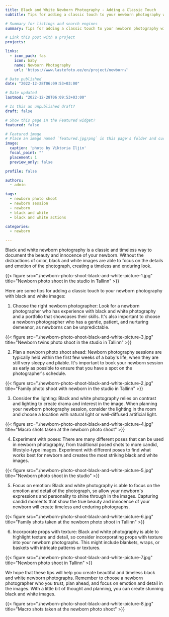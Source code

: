 ```yaml
---
title: Black and White Newborn Photography - Adding a Classic Touch
subtitle: Tips for adding a classic touch to your newborn photography with black and white images

# Summary for listings and search engines
summary: Tips for adding a classic touch to your newborn photography with black and white images

# Link this post with a project
projects: 

links:
  - icon_pack: fas
    icon: baby
    name: Newborn Photography
    url: 'https://www.lastefoto.ee/en/project/newborn/'

# Date published
date: "2022-12-28T06:09:53+03:00"

# Date updated
lastmod: "2022-12-28T06:09:53+03:00"

# Is this an unpublished draft?
draft: false

# Show this page in the Featured widget?
featured: false

# Featured image
# Place an image named `featured.jpg/png` in this page's folder and customize its options here.
image:
  caption: 'photo by Viktoria Iljin'
  focal_point: ""
  placement: 1
  preview_only: false

profile: false

authors:
  - admin

tags:
  - newborn photo shoot
  - newborn session
  - newborn
  - black and white
  - black and white actions

categories:
  - newborn

---
```

Black and white newborn photography is a classic and timeless way to document the beauty and innocence of your newborn. Without the distractions of color, black and white images are able to focus on the details and emotion of the photograph, creating a timeless and enduring look. 

{{< figure src="./newborn-photo-shoot-black-and-white-picture-1.jpg" title="Newborn photo shoot in the studio in Tallinn" >}}

Here are some tips for adding a classic touch to your newborn photography with black and white images:

1. Choose the right newborn photographer: Look for a newborn photographer who has experience with black and white photography and a portfolio that showcases their skills. It's also important to choose a newborn photographer who has a gentle, patient, and nurturing demeanor, as newborns can be unpredictable.

{{< figure src="./newborn-photo-shoot-black-and-white-picture-3.jpg" title="Newborn twins photo shoot in the studio in Tallinn" >}}

2. Plan a newborn photo shoot ahead: Newborn photography sessions are typically held within the first few weeks of a baby's life, when they are still very sleepy and pliable. It's important to book your newborn session as early as possible to ensure that you have a spot on the photographer's schedule.

{{< figure src="./newborn-photo-shoot-black-and-white-picture-2.jpg" title="Family photo shoot with newborn in the studio in Tallinn" >}}

3. Consider the lighting: Black and white photography relies on contrast and lighting to create drama and interest in the image. When planning your newborn photography session, consider the lighting in the room and choose a location with natural light or well-diffused artificial light.

{{< figure src="./newborn-photo-shoot-black-and-white-picture-4.jpg" title="Macro shots taken at the newborn photo shoot" >}}

4. Experiment with poses: There are many different poses that can be used in newborn photography, from traditional posed shots to more candid, lifestyle-type images. Experiment with different poses to find what works best for newborn and creates the most striking black and white images.

{{< figure src="./newborn-photo-shoot-black-and-white-picture-5.jpg" title="Newborn photo shoot in the studio" >}}

5. Focus on emotion: Black and white photography is able to focus on the emotion and detail of the photograph, so allow your newborn's expressions and personality to shine through in the images. Capturing candid moments that show the true beauty and innocence of your newborn will create timeless and enduring photographs.

{{< figure src="./newborn-photo-shoot-black-and-white-picture-6.jpg" title="Family shots taken at the newborn photo shoot in Tallinn" >}}

6. Incorporate props with texture: Black and white photography is able to highlight texture and detail, so consider incorporating props with texture into your newborn photographs. This might include blankets, wraps, or baskets with intricate patterns or textures.

{{< figure src="./newborn-photo-shoot-black-and-white-picture-7.jpg" title="Newborn photo shoot in Tallinn" >}}

We hope that these tips will help you create beautiful and timeless black and white newborn photographs. Remember to choose a newborn photographer who you trust, plan ahead, and focus on emotion and detail in the images. With a little bit of thought and planning, you can create stunning black and white images.

{{< figure src="./newborn-photo-shoot-black-and-white-picture-8.jpg" title="Macro shots taken at the newborn photo shoot" >}}
